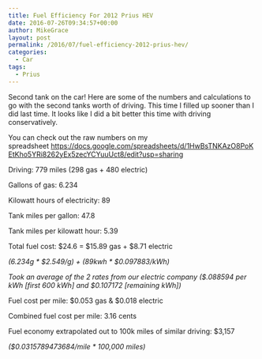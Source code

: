 ```yaml
---
title: Fuel Efficiency For 2012 Prius HEV
date: 2016-07-26T09:34:57+00:00
author: MikeGrace
layout: post
permalink: /2016/07/fuel-efficiency-2012-prius-hev/
categories:
  - Car
tags:
  - Prius
---
```

Second tank on the car! Here are some of the numbers and calculations to go with the second tanks worth of driving. This time I filled up sooner than I did last time. It looks like I did a bit better this time with driving conservatively.

You can check out the raw numbers on my spreadsheet <https://docs.google.com/spreadsheets/d/1HwBsTNKAzO8PoKEtKho5YRi8262yEx5zecYCYuuUct8/edit?usp=sharing>

Driving: 779 miles (298 gas + 480 electric)

Gallons of gas: 6.234

Kilowatt hours of electricity: 89

Tank miles per gallon: 47.8

Tank miles per kilowatt hour: 5.39

Total fuel cost: $24.6 = $15.89 gas + $8.71 electric
  
_(6.234g \* $2.549/g) + (89kwh \* $0.097883/kWh)_
  
_Took an average of the 2 rates from our electric company ($.088594 per kWh [first 600 kWh] and $0.107172 [remaining kWh])_

Fuel cost per mile: $0.053 gas & $0.018 electric

Combined fuel cost per mile: 3.16 cents

Fuel economy extrapolated out to 100k miles of similar driving: $3,157
  
_($0.0315789473684/mile * 100,000 miles)_